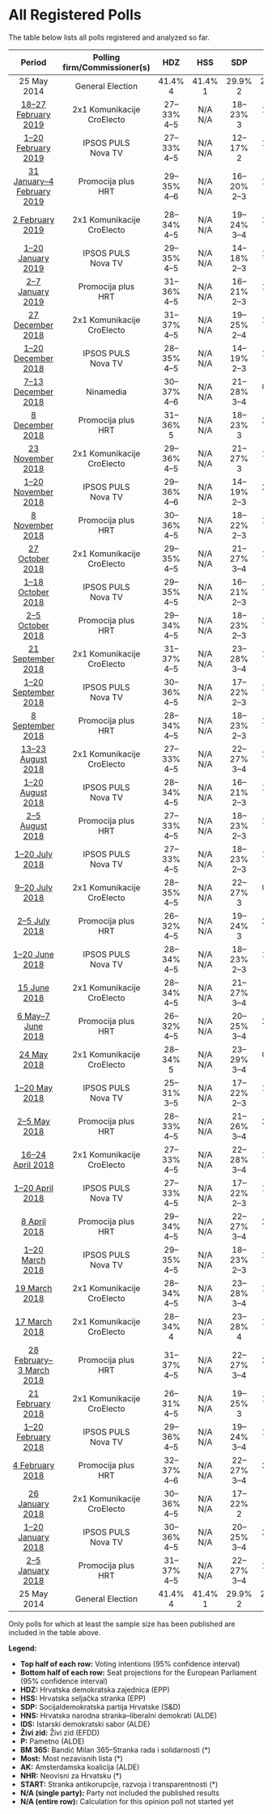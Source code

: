 # All Registered Polls

The table below lists all polls registered and analyzed so far.

| Period     | Polling firm/Commissioner(s) | HDZ | HSS | SDP | HNS | IDS | Živi zid | P | BM 365 | Most | AK | NHR | START |
|:----------:|:----------------------------:|:--:|:--:|:--:|:--:|:--:|:--:|:--:|:--:|:--:|:--:|:--:|:--:|
| 25 May 2014 | General Election | 41.4% <br> 4 | 41.4% <br> 1 | 29.9% <br> 2 | 29.9% <br> 1 | 29.9% <br> 1 | 0.5% <br> 0 | 0.0% <br> 0 | 0.0% <br> 0 | 0.0% <br> 0 | 0.0% <br> 0 | 0.0% <br> 0 | 0.0% <br> 0 |
| [18–27 February 2019](2019-02-27-2x1Komunikacije.html) | 2x1 Komunikacije <br> CroElecto | 27–33% <br> 4–5 | N/A <br> N/A | 18–23% <br> 3 | 1–2% <br> 0 | N/A <br> N/A | 10–14% <br> 1–2 | 1–3% <br> 0 | N/A <br> N/A | 7–11% <br> 1 | 8–11% <br> 1 | 5–8% <br> 0–1 | 4–6% <br> 0–1 |
| [1–20 February 2019](2019-02-20-IPSOSPULS.html) | IPSOS PULS <br> Nova TV | 27–33% <br> 4–5 | N/A <br> N/A | 12–17% <br> 2 | 1–3% <br> 0 | N/A <br> N/A | 11–15% <br> 1–2 | 1–3% <br> 0 | 3–6% <br> 0 | 5–8% <br> 0–1 | 6–9% <br> 0–1 | 1–3% <br> 0 | 5–8% <br> 0–1 |
| [31 January–4 February 2019](2019-02-04-Promocijaplus.html) | Promocija plus <br> HRT | 29–35% <br> 4–6 | N/A <br> N/A | 16–20% <br> 2–3 | 1–3% <br> 0 | N/A <br> N/A | 11–14% <br> 1–2 | 1–3% <br> 0 | 2–3% <br> 0 | 6–9% <br> 1 | 8–12% <br> 1–2 | 3–5% <br> 0 | 4–7% <br> 0–1 |
| [2 February 2019](2019-02-02-2x1Komunikacije.html) | 2x1 Komunikacije <br> CroElecto | 28–34% <br> 4–5 | N/A <br> N/A | 19–24% <br> 3–4 | 1–2% <br> 0 | N/A <br> N/A | 11–15% <br> 1–2 | 1–3% <br> 0 | 0–1% <br> 0 | 6–9% <br> 0–1 | 8–11% <br> 1 | 6–10% <br> 1 | 2–4% <br> 0 |
| [1–20 January 2019](2019-01-20-IPSOSPULS.html) | IPSOS PULS <br> Nova TV | 29–35% <br> 4–5 | N/A <br> N/A | 14–18% <br> 2–3 | 1–3% <br> 0 | N/A <br> N/A | 13–17% <br> 2 | 2–4% <br> 0 | 3–5% <br> 0 | 6–9% <br> 0–1 | 7–10% <br> 1 | 1–3% <br> 0 | N/A <br> N/A |
| [2–7 January 2019](2019-01-07-Promocijaplus.html) | Promocija plus <br> HRT | 31–36% <br> 4–5 | N/A <br> N/A | 16–21% <br> 2–3 | 1–3% <br> 0 | N/A <br> N/A | 14–18% <br> 2 | 1–3% <br> 0 | 2–3% <br> 0 | 7–10% <br> 1 | 5–8% <br> 0–1 | 2–5% <br> 0 | N/A <br> N/A |
| [27 December 2018](2018-12-27-2x1Komunikacije.html) | 2x1 Komunikacije <br> CroElecto | 31–37% <br> 4–5 | N/A <br> N/A | 19–25% <br> 2–4 | 1–2% <br> 0 | N/A <br> N/A | 11–16% <br> 1–2 | 1–3% <br> 0 | 0–2% <br> 0 | 6–9% <br> 0–1 | 6–9% <br> 0–1 | 5–8% <br> 0–1 | N/A <br> N/A |
| [1–20 December 2018](2018-12-20-IPSOSPULS.html) | IPSOS PULS <br> Nova TV | 28–35% <br> 4–5 | N/A <br> N/A | 14–19% <br> 2–3 | 1–3% <br> 0 | N/A <br> N/A | 14–19% <br> 2–3 | 2–4% <br> 0 | 2–5% <br> 0 | 5–9% <br> 0–1 | 5–9% <br> 0–1 | 1–2% <br> 0 | N/A <br> N/A |
| [7–13 December 2018](2018-12-13-Ninamedia.html) | Ninamedia | 30–37% <br> 4–6 | N/A <br> N/A | 21–28% <br> 3–4 | 0–2% <br> 0 | N/A <br> N/A | 10–15% <br> 1–2 | N/A <br> N/A | 2–4% <br> 0 | 5–9% <br> 0–1 | 6–10% <br> 0–1 | 3–6% <br> 0–1 | N/A <br> N/A |
| [8 December 2018](2018-12-08-Promocijaplus.html) | Promocija plus <br> HRT | 31–36% <br> 5 | N/A <br> N/A | 18–23% <br> 3 | 2–4% <br> 0 | N/A <br> N/A | 13–17% <br> 2 | 2–3% <br> 0 | 2–4% <br> 0 | 7–11% <br> 1 | 6–9% <br> 1 | 2–4% <br> 0 | N/A <br> N/A |
| [23 November 2018](2018-11-23-2x1Komunikacije.html) | 2x1 Komunikacije <br> CroElecto | 29–36% <br> 4–5 | N/A <br> N/A | 21–27% <br> 3 | 1–2% <br> 0 | N/A <br> N/A | 9–13% <br> 1 | 1–4% <br> 0 | 1–2% <br> 0 | 6–9% <br> 1 | 5–8% <br> 1 | 5–8% <br> 0–1 | N/A <br> N/A |
| [1–20 November 2018](2018-11-20-IPSOSPULS.html) | IPSOS PULS <br> Nova TV | 29–36% <br> 4–6 | N/A <br> N/A | 14–19% <br> 2–3 | 2–4% <br> 0 | N/A <br> N/A | 12–18% <br> 2–3 | 2–5% <br> 0 | 3–6% <br> 0–1 | 5–9% <br> 0–1 | 4–8% <br> 0–1 | 1–4% <br> 0 | N/A <br> N/A |
| [8 November 2018](2018-11-08-Promocijaplus.html) | Promocija plus <br> HRT | 30–36% <br> 4–5 | N/A <br> N/A | 18–22% <br> 2–3 | 1–3% <br> 0 | N/A <br> N/A | 12–16% <br> 1–2 | 2–3% <br> 0 | 2–3% <br> 0 | 6–9% <br> 0–1 | 5–7% <br> 0–1 | N/A <br> N/A | N/A <br> N/A |
| [27 October 2018](2018-10-27-2x1Komunikacije.html) | 2x1 Komunikacije <br> CroElecto | 29–35% <br> 4–5 | N/A <br> N/A | 21–27% <br> 3–4 | 1–2% <br> 0 | N/A <br> N/A | 9–13% <br> 1–2 | 1–3% <br> 0 | 0–1% <br> 0 | 6–10% <br> 0–1 | 5–8% <br> 0–1 | 5–8% <br> 0–1 | N/A <br> N/A |
| [1–18 October 2018](2018-10-18-IPSOSPULS.html) | IPSOS PULS <br> Nova TV | 29–35% <br> 4–5 | N/A <br> N/A | 16–21% <br> 2–3 | 1–3% <br> 0 | N/A <br> N/A | 12–17% <br> 1–2 | 2–5% <br> 0 | 3–6% <br> 0 | 6–9% <br> 0–1 | 4–7% <br> 0–1 | N/A <br> N/A | N/A <br> N/A |
| [2–5 October 2018](2018-10-05-Promocijaplus.html) | Promocija plus <br> HRT | 29–34% <br> 4–5 | N/A <br> N/A | 18–23% <br> 2–3 | 1–3% <br> 0 | N/A <br> N/A | 12–16% <br> 1–2 | 2–4% <br> 0 | 2–5% <br> 0 | 6–9% <br> 0–1 | 5–8% <br> 0–1 | N/A <br> N/A | N/A <br> N/A |
| [21 September 2018](2018-09-21-2x1Komunikacije.html) | 2x1 Komunikacije <br> CroElecto | 31–37% <br> 4–5 | N/A <br> N/A | 23–28% <br> 3–4 | 1–2% <br> 0 | N/A <br> N/A | 10–15% <br> 1–2 | 1–3% <br> 0 | 0–2% <br> 0 | 7–11% <br> 1 | 5–9% <br> 0–1 | 5–8% <br> 0–1 | N/A <br> N/A |
| [1–20 September 2018](2018-09-20-IPSOSPULS.html) | IPSOS PULS <br> Nova TV | 30–36% <br> 4–5 | N/A <br> N/A | 17–22% <br> 2–3 | 1–2% <br> 0 | N/A <br> N/A | 12–17% <br> 1–2 | 2–5% <br> 0 | 3–5% <br> 0 | 8–11% <br> 1 | 5–8% <br> 0–1 | N/A <br> N/A | N/A <br> N/A |
| [8 September 2018](2018-09-08-Promocijaplus.html) | Promocija plus <br> HRT | 28–34% <br> 4–5 | N/A <br> N/A | 18–23% <br> 2–3 | 1–3% <br> 0 | N/A <br> N/A | 13–17% <br> 2 | 2–4% <br> 0 | 3–5% <br> 0 | 6–9% <br> 1 | 4–7% <br> 0–1 | N/A <br> N/A | N/A <br> N/A |
| [13–23 August 2018](2018-08-23-2x1Komunikacije.html) | 2x1 Komunikacije <br> CroElecto | 27–33% <br> 4–5 | N/A <br> N/A | 22–27% <br> 3–4 | 1–2% <br> 0 | N/A <br> N/A | 9–13% <br> 1–2 | 1–3% <br> 0 | 1–3% <br> 0 | 8–11% <br> 1 | 5–8% <br> 0–1 | 3–5% <br> 0 | N/A <br> N/A |
| [1–20 August 2018](2018-08-20-IPSOSPULS.html) | IPSOS PULS <br> Nova TV | 28–34% <br> 4–5 | N/A <br> N/A | 16–21% <br> 2–3 | 1–2% <br> 0 | N/A <br> N/A | 12–17% <br> 1–2 | 2–5% <br> 0 | 3–6% <br> 0 | 6–10% <br> 0–1 | 6–9% <br> 0–1 | N/A <br> N/A | N/A <br> N/A |
| [2–5 August 2018](2018-08-05-Promocijaplus.html) | Promocija plus <br> HRT | 27–33% <br> 4–5 | N/A <br> N/A | 18–23% <br> 2–3 | 1–3% <br> 0 | N/A <br> N/A | 13–17% <br> 2 | 2–4% <br> 0 | 3–5% <br> 0 | 7–10% <br> 1 | 4–6% <br> 0–1 | N/A <br> N/A | N/A <br> N/A |
| [1–20 July 2018](2018-07-20-IPSOSPULS.html) | IPSOS PULS <br> Nova TV | 27–33% <br> 4–5 | N/A <br> N/A | 18–23% <br> 2–3 | 1–2% <br> 0 | N/A <br> N/A | 11–16% <br> 1–2 | 2–5% <br> 0 | 3–6% <br> 0 | 7–11% <br> 1 | 5–8% <br> 0–1 | N/A <br> N/A | N/A <br> N/A |
| [9–20 July 2018](2018-07-20-2x1Komunikacije.html) | 2x1 Komunikacije <br> CroElecto | 28–35% <br> 4–5 | N/A <br> N/A | 22–27% <br> 3 | 0–2% <br> 0 | N/A <br> N/A | 10–14% <br> 2 | N/A <br> N/A | 0–2% <br> 0 | 6–10% <br> 1 | 4–7% <br> 0 | 5–8% <br> 0 | N/A <br> N/A |
| [2–5 July 2018](2018-07-05-Promocijaplus.html) | Promocija plus <br> HRT | 26–32% <br> 4–5 | N/A <br> N/A | 19–24% <br> 3 | 2–3% <br> 0 | N/A <br> N/A | 13–18% <br> 2 | 2–4% <br> 0 | 2–4% <br> 0 | 7–10% <br> 1 | 3–6% <br> 0 | N/A <br> N/A | N/A <br> N/A |
| [1–20 June 2018](2018-06-20-IPSOSPULS.html) | IPSOS PULS <br> Nova TV | 28–34% <br> 4–5 | N/A <br> N/A | 18–23% <br> 2–3 | 1–3% <br> 0 | N/A <br> N/A | 13–18% <br> 2 | 2–5% <br> 0 | 2–5% <br> 0 | 7–11% <br> 1 | 4–7% <br> 0–1 | N/A <br> N/A | N/A <br> N/A |
| [15 June 2018](2018-06-15-2x1Komunikacije.html) | 2x1 Komunikacije <br> CroElecto | 28–34% <br> 4–5 | N/A <br> N/A | 21–27% <br> 3–4 | N/A <br> N/A | N/A <br> N/A | 12–16% <br> 1–2 | 1–3% <br> 0 | N/A <br> N/A | 6–10% <br> 0–1 | 3–6% <br> 0 | 3–6% <br> 0 | N/A <br> N/A |
| [6 May–7 June 2018](2018-06-07-Promocijaplus.html) | Promocija plus <br> HRT | 26–32% <br> 4–5 | N/A <br> N/A | 20–25% <br> 3–4 | 2–3% <br> 0 | N/A <br> N/A | 13–17% <br> 2 | 1–3% <br> 0 | 2–3% <br> 0 | 8–11% <br> 1 | 4–7% <br> 0–1 | N/A <br> N/A | N/A <br> N/A |
| [24 May 2018](2018-05-24-2x1Komunikacije.html) | 2x1 Komunikacije <br> CroElecto | 28–34% <br> 5 | N/A <br> N/A | 23–29% <br> 3–4 | 0–1% <br> 0 | N/A <br> N/A | 12–16% <br> 1–2 | N/A <br> N/A | N/A <br> N/A | 7–11% <br> 1 | 6–9% <br> 0 | 4–6% <br> 0 | N/A <br> N/A |
| [1–20 May 2018](2018-05-20-IPSOSPULS.html) | IPSOS PULS <br> Nova TV | 25–31% <br> 3–5 | N/A <br> N/A | 17–22% <br> 2–3 | 1–2% <br> 0 | N/A <br> N/A | 13–18% <br> 2 | 3–5% <br> 0 | 3–5% <br> 0 | 6–10% <br> 1 | 5–8% <br> 0–1 | N/A <br> N/A | N/A <br> N/A |
| [2–5 May 2018](2018-05-05-Promocijaplus.html) | Promocija plus <br> HRT | 28–33% <br> 4–5 | N/A <br> N/A | 21–26% <br> 3–4 | 2–4% <br> 0 | N/A <br> N/A | 13–17% <br> 2 | 1–3% <br> 0 | 2–4% <br> 0 | 7–10% <br> 1 | 4–6% <br> 0–1 | N/A <br> N/A | N/A <br> N/A |
| [16–24 April 2018](2018-04-24-2x1Komunikacije.html) | 2x1 Komunikacije <br> CroElecto | 27–33% <br> 4–5 | N/A <br> N/A | 22–28% <br> 3–4 | 1–2% <br> 0 | N/A <br> N/A | 13–18% <br> 1–2 | 1–2% <br> 0 | N/A <br> N/A | 10–14% <br> 1–2 | 4–7% <br> 0 | 4–7% <br> 0–1 | N/A <br> N/A |
| [1–20 April 2018](2018-04-20-IPSOSPULS.html) | IPSOS PULS <br> Nova TV | 27–33% <br> 4–5 | N/A <br> N/A | 17–22% <br> 2–3 | 1–2% <br> 0 | N/A <br> N/A | 13–18% <br> 2 | 2–5% <br> 0 | 2–5% <br> 0 | 6–10% <br> 0–1 | 6–10% <br> 0–1 | N/A <br> N/A | N/A <br> N/A |
| [8 April 2018](2018-04-08-Promocijaplus.html) | Promocija plus <br> HRT | 29–34% <br> 4–5 | N/A <br> N/A | 22–27% <br> 3–4 | 2–3% <br> 0 | N/A <br> N/A | 11–15% <br> 1–2 | 1–3% <br> 0 | 2–3% <br> 0 | 8–11% <br> 1 | 3–6% <br> 0 | N/A <br> N/A | N/A <br> N/A |
| [1–20 March 2018](2018-03-20-IPSOSPULS.html) | IPSOS PULS <br> Nova TV | 29–35% <br> 4–5 | N/A <br> N/A | 18–23% <br> 2–3 | 1–3% <br> 0 | N/A <br> N/A | 12–16% <br> 1–2 | 2–5% <br> 0 | 3–6% <br> 0 | 6–9% <br> 0–1 | 4–8% <br> 0–1 | N/A <br> N/A | N/A <br> N/A |
| [19 March 2018](2018-03-19-2x1Komunikacije.html) | 2x1 Komunikacije <br> CroElecto | 28–34% <br> 4–5 | N/A <br> N/A | 23–28% <br> 3–4 | 1–2% <br> 0 | N/A <br> N/A | 11–15% <br> 1–2 | N/A <br> N/A | 1–2% <br> 0 | 7–11% <br> 1 | 1–3% <br> 0 | N/A <br> N/A | N/A <br> N/A |
| [17 March 2018](2018-03-17-2x1Komunikacije.html) | 2x1 Komunikacije <br> CroElecto | 28–34% <br> 4 | N/A <br> N/A | 23–28% <br> 4 | 1–2% <br> 0 | N/A <br> N/A | 11–15% <br> 1–2 | N/A <br> N/A | 1–2% <br> 0 | 7–11% <br> 1 | 3–6% <br> 0 | 3–6% <br> 0 | N/A <br> N/A |
| [28 February–3 March 2018](2018-03-03-Promocijaplus.html) | Promocija plus <br> HRT | 31–37% <br> 4–5 | N/A <br> N/A | 22–27% <br> 3–4 | 2–3% <br> 0 | N/A <br> N/A | 11–15% <br> 1–2 | 1–3% <br> 0 | 2–4% <br> 0 | 7–10% <br> 1 | 4–6% <br> 0 | N/A <br> N/A | N/A <br> N/A |
| [21 February 2018](2018-02-21-2x1Komunikacije.html) | 2x1 Komunikacije <br> CroElecto | 26–31% <br> 4–5 | N/A <br> N/A | 19–25% <br> 3 | 1–3% <br> 0 | N/A <br> N/A | 11–15% <br> 1–2 | N/A <br> N/A | 1–2% <br> 0 | 6–10% <br> 1 | 4–6% <br> 0–1 | 2–5% <br> 0 | N/A <br> N/A |
| [1–20 February 2018](2018-02-20-IPSOSPULS.html) | IPSOS PULS <br> Nova TV | 29–36% <br> 4–5 | N/A <br> N/A | 19–24% <br> 3–4 | 1–3% <br> 0 | N/A <br> N/A | 11–16% <br> 1–2 | 3–5% <br> 0 | 2–5% <br> 0 | 6–9% <br> 0–1 | 4–7% <br> 0–1 | N/A <br> N/A | N/A <br> N/A |
| [4 February 2018](2018-02-04-Promocijaplus.html) | Promocija plus <br> HRT | 32–37% <br> 4–6 | N/A <br> N/A | 22–27% <br> 3–4 | 2–3% <br> 0 | N/A <br> N/A | 12–16% <br> 1–2 | 1–2% <br> 0 | 2–4% <br> 0 | 6–9% <br> 0–1 | 4–6% <br> 0 | N/A <br> N/A | N/A <br> N/A |
| [26 January 2018](2018-01-26-2x1Komunikacije.html) | 2x1 Komunikacije <br> CroElecto | 30–36% <br> 4–5 | N/A <br> N/A | 17–22% <br> 2 | N/A <br> N/A | N/A <br> N/A | 7–11% <br> 1 | N/A <br> N/A | N/A <br> N/A | 4–6% <br> 0–1 | 1–2% <br> 0 | 1–2% <br> 0 | N/A <br> N/A |
| [1–20 January 2018](2018-01-20-IPSOSPULS.html) | IPSOS PULS <br> Nova TV | 30–36% <br> 4–5 | N/A <br> N/A | 20–25% <br> 3–4 | 2–4% <br> 0 | N/A <br> N/A | 12–17% <br> 1–2 | 2–4% <br> 0 | 3–5% <br> 0 | 6–9% <br> 0–1 | 4–7% <br> 0–1 | N/A <br> N/A | N/A <br> N/A |
| [2–5 January 2018](2018-01-05-Promocijaplus.html) | Promocija plus <br> HRT | 31–37% <br> 4–5 | N/A <br> N/A | 22–27% <br> 3–4 | 1–3% <br> 0 | N/A <br> N/A | 11–15% <br> 1–2 | 1–2% <br> 0 | 2–4% <br> 0 | 7–10% <br> 1 | 4–7% <br> 0–1 | N/A <br> N/A | N/A <br> N/A |
| 25 May 2014 | General Election | 41.4% <br> 4 | 41.4% <br> 1 | 29.9% <br> 2 | 29.9% <br> 1 | 29.9% <br> 1 | 0.5% <br> 0 | 0.0% <br> 0 | 0.0% <br> 0 | 0.0% <br> 0 | 0.0% <br> 0 | 0.0% <br> 0 | 0.0% <br> 0 |

Only polls for which at least the sample size has been published are included in the table above.

**Legend:**
+ **Top half of each row:** Voting intentions (95% confidence interval)
+ **Bottom half of each row:** Seat projections for the European Parliament (95% confidence interval)
+ **HDZ:** Hrvatska demokratska zajednica (EPP)
+ **HSS:** Hrvatska seljačka stranka (EPP)
+ **SDP:** Socijaldemokratska partija Hrvatske (S&D)
+ **HNS:** Hrvatska narodna stranka–liberalni demokrati (ALDE)
+ **IDS:** Istarski demokratski sabor (ALDE)
+ **Živi zid:** Živi zid (EFDD)
+ **P:** Pametno (ALDE)
+ **BM 365:** Bandić Milan 365–Stranka rada i solidarnosti (*)
+ **Most:** Most nezavisnih lista (*)
+ **AK:** Amsterdamska koalicija (ALDE)
+ **NHR:** Neovisni za Hrvatsku (*)
+ **START:** Stranka antikorupcije, razvoja i transparentnosti (*)
+ **N/A (single party):** Party not included the published results
+ **N/A (entire row):** Calculation for this opinion poll not started yet

